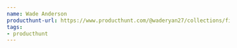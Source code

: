 ```yaml
---
name: Wade Anderson
producthunt-url: https://www.producthunt.com/@waderyan27/collections/fintech
tags:
- producthunt
---
```

